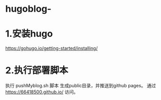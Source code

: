 # hugoblog-
# 1.安装hugo
https://gohugo.io/getting-started/installing/

# 2.执行部署脚本
执行 pushMyblog.sh 脚本 生成public目录，并推送到github pages。
通过 https://66418500.github.io/ 访问。


